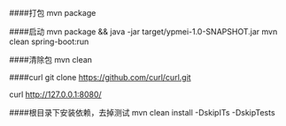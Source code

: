 ####打包
mvn package

####启动
mvn package && java -jar target/ypmei-1.0-SNAPSHOT.jar
mvn clean spring-boot:run


####清除包
mvn clean


####curl
git clone https://github.com/curl/curl.git

curl http://127.0.0.1:8080/

####根目录下安装依赖，去掉测试
mvn clean install -DskipITs -DskipTests


